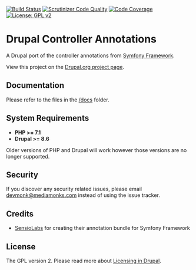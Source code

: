 [![Build Status](https://travis-ci.org/mediamonks/drupal-controller-annotations.svg?branch=8.x-1.x)](https://travis-ci.org/mediamonks/drupal-controller-annotations)
[![Scrutinizer Code Quality](https://scrutinizer-ci.com/g/mediamonks/drupal-controller-annotations/badges/quality-score.png?b=8.x-1.x)](https://scrutinizer-ci.com/g/mediamonks/drupal-controller-annotations/?branch=8.x-1.x)
[![Code Coverage](https://scrutinizer-ci.com/g/mediamonks/drupal-controller-annotations/badges/coverage.png?b=8.x-1.x)](https://scrutinizer-ci.com/g/mediamonks/drupal-controller-annotations/?branch=8.x-1.x)
[![License: GPL v2](https://img.shields.io/badge/License-GPL%20v2-blue.svg)](https://www.gnu.org/licenses/old-licenses/gpl-2.0.en.html)

# Drupal Controller Annotations

A Drupal port of the controller annotations from [Symfony Framework](http://symfony.com/doc/current/bundles/SensioFrameworkExtraBundle/index.html).

View this project on the [Drupal.org project page](https://www.drupal.org/project/controller_annotations).

## Documentation

Please refer to the files in the [/docs](/docs) folder. 

## System Requirements

- **PHP >= 7.1**
- **Drupal >= 8.6**

Older versions of PHP and Drupal will work however those versions are no longer supported.

## Security

If you discover any security related issues, please email devmonk@mediamonks.com instead of using the issue tracker.

## Credits

- [SensioLabs](https://github.com/sensiolabs/SensioFrameworkExtraBundle) for creating their annotation bundle for Symfony Framework

## License

The GPL version 2. Please read more about [Licensing in Drupal](https://www.drupal.org/about/licensing).
